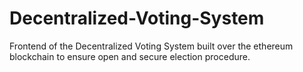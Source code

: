 # Decentralized-Voting-System
Frontend of the Decentralized Voting System built over the ethereum blockchain to ensure open and secure election procedure.
